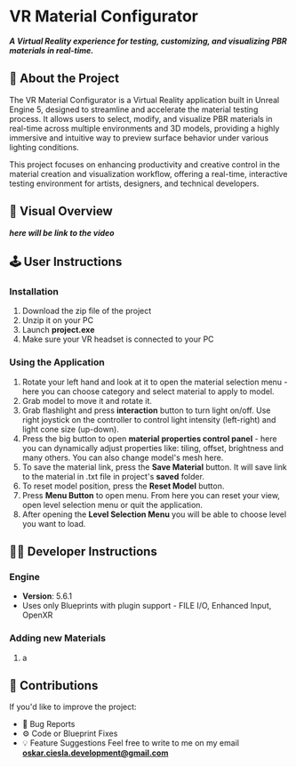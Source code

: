# VR Material Configurator

**_A Virtual Reality experience for testing, customizing, and visualizing PBR materials in real-time._**

## 🧠 About the Project

The VR Material Configurator is a Virtual Reality application built in Unreal Engine 5, designed to streamline and accelerate the material testing process. It allows users to select, modify, and visualize PBR materials in real-time across multiple environments and 3D models, providing a highly immersive and intuitive way to preview surface behavior under various lighting conditions.

This project focuses on enhancing productivity and creative control in the material creation and visualization workflow, offering a real-time, interactive testing environment for artists, designers, and technical developers.

## 🎥 Visual Overview

***here will be link to the video***

## 🕹️ User Instructions

### Installation
1. Download the zip file of the project
2. Unzip it on your PC
3. Launch **project.exe**
4. Make sure your VR headset is connected to your PC

### Using the Application
1. Rotate your left hand and look at it to open the material selection menu - here you can choose category and select material to apply to model.
2. Grab model to move it and rotate it.
3. Grab flashlight and press **interaction** button to turn light on/off. Use right joystick on the controller to control light intensity (left-right) and light cone size (up-down).
4. Press the big button to open **material properties control panel** - here you can dynamically adjust properties like: tiling, offset, brightness and many others. You can also change model's mesh here.
5. To save the material link, press the **Save Material** button. It will save link to the material in .txt file in project's **saved** folder.
6. To reset model position, press the **Reset Model** button.
7. Press **Menu Button** to open menu. From here you can reset your view, open level selection menu or quit the application.
8. After opening the **Level Selection Menu** you will be able to choose level you want to load.

## 🧑‍💻 Developer Instructions

### Engine
* **Version**: 5.6.1
* Uses only Blueprints with plugin support - FILE I/O, Enhanced Input, OpenXR

### Adding new Materials
1. a


## 🧩 Contributions
If you'd like to improve the project:
* 🐞 Bug Reports
* ⚙️ Code or Blueprint Fixes
* 💡 Feature Suggestions
Feel free to write to me on my email **oskar.ciesla.development@gmail.com**
